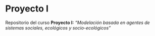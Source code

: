 # Proyecto I 

Repositorio del curso **Proyecto I:** *“Modelación basada en agentes de sistemas sociales, ecológicos y socio-ecológicos”*